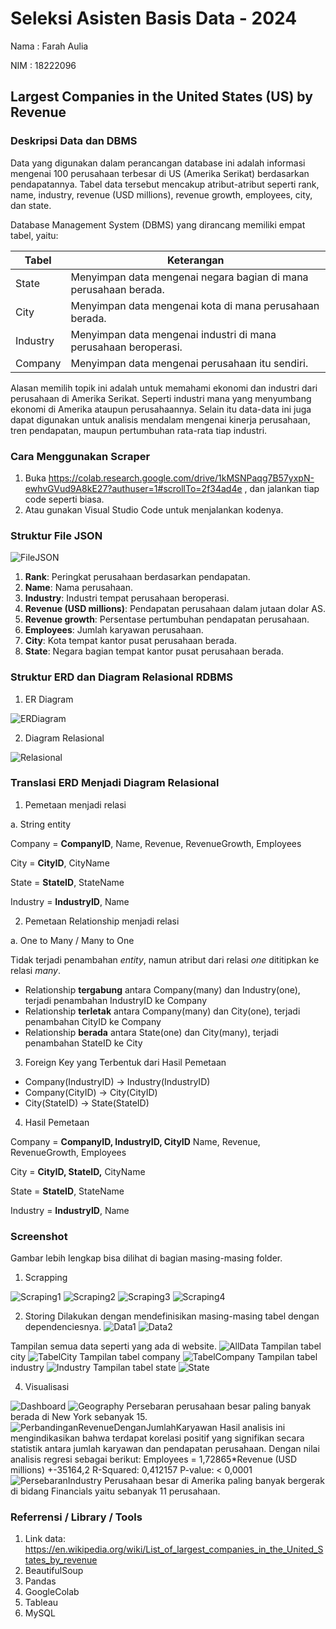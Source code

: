# Seleksi Asisten Basis Data - 2024
Nama : Farah Aulia

NIM : 18222096

## Largest Companies in the United States (US) by Revenue

### Deskripsi Data dan DBMS

Data yang digunakan dalam perancangan database ini adalah informasi mengenai 100 perusahaan terbesar di US (Amerika Serikat) berdasarkan pendapatannya. Tabel data tersebut mencakup atribut-atribut seperti rank, name, industry, revenue (USD millions), revenue growth, employees, city, dan state.

Database Management System (DBMS) yang dirancang memiliki empat tabel, yaitu:

| Tabel | Keterangan |
| --- | --- |
| State | Menyimpan data mengenai negara bagian di mana perusahaan berada.  |
| City | Menyimpan data mengenai kota di mana perusahaan berada.  |
| Industry | Menyimpan data mengenai industri di mana perusahaan beroperasi. |
| Company | Menyimpan data mengenai perusahaan itu sendiri.  |

Alasan memilih topik ini adalah untuk memahami ekonomi dan industri dari perusahaan di Amerika Serikat. Seperti industri mana yang menyumbang ekonomi di Amerika ataupun perusahaannya. Selain itu data-data ini juga dapat digunakan untuk analisis mendalam mengenai kinerja perusahaan, tren pendapatan, maupun pertumbuhan rata-rata tiap industri.

### Cara Menggunakan Scraper

1. Buka https://colab.research.google.com/drive/1kMSNPaqg7B57yxpN-ewhvGVud9A8kE27?authuser=1#scrollTo=2f34ad4e , dan jalankan tiap code seperti biasa.
2. Atau gunakan Visual Studio Code untuk menjalankan kodenya.

### Struktur File JSON

![FileJSON](Data%20Scraping/screenshot/json.png)

1. **Rank**: Peringkat perusahaan berdasarkan pendapatan.
2. **Name**: Nama perusahaan.
3. **Industry**: Industri tempat perusahaan beroperasi.
4. **Revenue (USD millions)**: Pendapatan perusahaan dalam jutaan dolar AS.
5. **Revenue growth**: Persentase pertumbuhan pendapatan perusahaan.
6. **Employees**: Jumlah karyawan perusahaan.
7. **City**: Kota tempat kantor pusat perusahaan berada.
8. **State**: Negara bagian tempat kantor pusat perusahaan berada.

### Struktur ERD dan Diagram Relasional RDBMS

1. ER Diagram

![ERDiagram](Data%20Storing/design/ER%20Diagram.png)

2. Diagram Relasional

![Relasional](Data%20Storing/design/Diagram%20Relasional.png)

### Translasi ERD Menjadi Diagram Relasional

1. Pemetaan menjadi relasi

a. String entity

Company = **CompanyID**, Name, Revenue, RevenueGrowth, Employees

City = **CityID**, CityName

State = **StateID**, StateName

Industry = **IndustryID**, Name

2. Pemetaan Relationship menjadi relasi

a. One to Many / Many to One

Tidak terjadi penambahan *entity*, namun atribut dari relasi *one* dititipkan ke relasi *many*.

- Relationship **tergabung** antara Company(many) dan Industry(one), terjadi penambahan IndustryID ke Company
- Relationship **terletak** antara Company(many) dan City(one), terjadi penambahan CityID ke Company
- Relationship **berada** antara State(one) dan City(many), terjadi penambahan StateID ke City
3. Foreign Key yang Terbentuk dari Hasil Pemetaan
- Company(IndustryID) → Industry(IndustryID)
- Company(CityID) → City(CityID)
- City(StateID) → State(StateID)
4. Hasil Pemetaan

Company = **CompanyID, IndustryID, CityID** Name, Revenue, RevenueGrowth, Employees

City = **CityID, StateID,** CityName

State = **StateID**, StateName

Industry = **IndustryID**, Name

### Screenshot

Gambar lebih lengkap bisa dilihat di bagian masing-masing folder.

1. Scrapping

![Scraping1](Data%20Scraping/screenshot/Sc1.png)
![Scraping2](Data%20Scraping/screenshot/Sc2.png)
![Scraping3](Data%20Scraping/screenshot/Sc3.png)
![Scraping4](Data%20Scraping/screenshot/Sc4.png)

2. Storing
Dilakukan dengan mendefinisikan masing-masing tabel dengan dependenciesnya.
![Data1](Data%20Storing/screenshot/CreateTable1png.png)
![Data2](Data%20Storing/screenshot/CreateTable2.png)

Tampilan semua data seperti yang ada di website.
![AllData](Data%20Storing/screenshot/All%20Data.png)
Tampilan tabel city
![TabelCity](Data%20Storing/screenshot/Tabel%20City.png)
Tampilan tabel company
![TabelCompany](Data%20Storing/screenshot/Tabel%20Company.png)
Tampilan tabel industry
![Industry](Data%20Storing/screenshot/Tabel%20Industry.png)
Tampilan tabel state
![State](Data%20Storing/screenshot/Tabel%20State.png)


4. Visualisasi

![Dashboard](Data%20Visualization/Screenshot/Dashboard.png)
![Geography](Data%20Visualization/Screenshot/Data%20Geography.png)
Persebaran perusahaan besar paling banyak berada di New York sebanyak 15. 
![PerbandinganRevenueDenganJumlahKaryawan](Data%20Visualization/Screenshot/Perbandingan%20Revenue%20dan%20Jumlah%20Karyawan.png)
Hasil analisis ini mengindikasikan bahwa terdapat korelasi positif yang signifikan secara statistik antara jumlah karyawan dan pendapatan perusahaan. Dengan nilai analisis regresi sebagai berikut:
Employees = 1,72865*Revenue (USD millions) +-35164,2
R-Squared: 0,412157
P-value: < 0,0001
![PersebaranIndustry](Data%20Visualization/Screenshot/Persebaran%20Industry.png)
Perusahaan besar di Amerika paling banyak bergerak di bidang Financials yaitu sebanyak 11 perusahaan.

### Referrensi / Library / Tools

1. Link data: https://en.wikipedia.org/wiki/List_of_largest_companies_in_the_United_States_by_revenue 
2. BeautifulSoup
3. Pandas
4. GoogleColab
5. Tableau
6. MySQL
